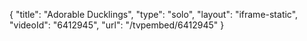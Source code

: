 {
    "title": "Adorable Ducklings",
    "type": "solo",
    "layout": "iframe-static",
    "videoId": "6412945",
    "url": "\/tvpembed\/6412945"
}